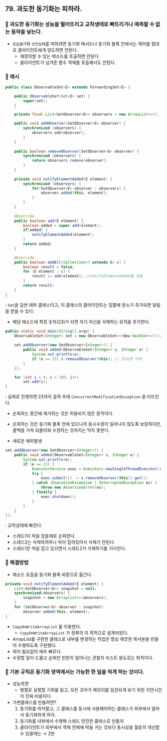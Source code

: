 ## 79. 과도한 동기화는 피하라.

### 🧭 과도한 동기화는 성능을 떨어뜨리고 교착생태로 빠뜨리거나 예측할 수 없는 동작을 낳는다.

- `응답불가`와 `안전실패`를 피하려면 동기화 메서드나 동기화 블록 안에서는 제어를 절대로 클라이언트에게 양도하면 안된다.
  - 재정의할 수 있는 메소드를 호출하면 안된다.
  - 클라이언트가 넘겨준 함수 객체를 호출해서도 안된다.

### 🧭 예시

```java
public class ObservableSet<E> extends ForwardingSet<E> {

    public ObservableSet(Set<E> set) {
        super(set);
    }

    private final List<SetObserver<E>> observers = new ArrayList<>();

    public void addObserver(SetObserver<E> observer) {
        synchronized (observers) {
            observers.add(observer);
        }
    }
    
    public boolean removeObserver(SetObserver<E> observer) {
        synchronized (observers) {
            return observers.remove(observer);
        }
    }
    
    private void notifyElementAdded(E element) {
        synchronized (observers) {
            for(SetObserver<E> observer : observers) {
                observer.added(this, element);
            }
        }
    }
    
    @Override
    public boolean add(E element) {
        boolean added = super.add(element);
        if(added) {
            notifyElementAdded(element);
        }
        return added;
    }

    @Override
    public boolean addAll(Collection<? extends E> c) {
        boolean result = false;
        for (E element : c) {
            result |= add(element); //notifyElementAdded를 호출
        }
        return result;
    }
}
```

: `Set`을 감싼 래퍼 클래스이고, 이 클래스의 클라이언트는 집합에 원소가 추가되면 알림을 받을 수 있다.

- 해당 메소드에 특정 숫자(23)가 되면 자기 자신을 삭제하는 로직을 추가한다.

```java
public static void main(String[] args) {
	ObservableSet<Integer> set = new ObservableSet<>(New HashSet<>());
	
	set.addObserver(new SetObserver<Integer>() {
		public void added(ObservableSet<Integer> s, Integer e) {
			System.out.println(e);
			if (e == 23) s.removeObserver(this); // 23이면 삭제
		}
	});

	for (int i = 0; i < 100; i++) 
		set.add(i);
}
```

: 실제로 진행하면 23까지 출력 후에 `ConcurrentModificationException` 을 터뜨린다.

- 순회하는 중간에 제거하는 것은 허용되지 않은 동작이다.
- 순회하는 것은 동기화 블록 안에 있으니까 동시수정이 일어나지 않도록 보장하지만, 콜백을 거쳐 되돌아와 수정하는 것까지는 막지 못한다.

- 새로운 예외발생

```java
set.addObserver(new SetObserver<Integer>() {
    public void added(ObservableSet<Integer> s, Integer e) {
        System.out.println(e);
        if (e == 23) {
            ExecutorService exec = Executors.newSingleThreadExecutor(); // 새로운 스레드
            try {
                exec.submit(() -> s.removeObserver(this)).get();
            } catch (ExecutionException | InterruptedException ex) {
                throw new AssertionError(ex);
            } finally {
                exec.shutdown();
            }
        }
    }
});
```

: 교착상태에 빠진다.

- 스레드1이 락을 잡을채로 순회한다.
- 스레드2는 삭제하려하나 락이 잡혀있어서 삭제가 안된다.
- 스레드1은 락을 잡고 있으면서 스레드2가 삭제하기를 기다린다.

### 🧭 해결방법

- 메소드 호출을 동기화 블록 바깥으로 옮긴다.

```java
private void notifyElementAdded(E element) {
    List<SetObserver<E>> snapshot = null;
    synchronized(observers) {
        snapshot = new ArrayList<>(observers);
    }
    for (SetObserver<E> observer : snapshot)
        observer.added(this, element);
}
```

- `CopyOnWriteArrayList` 를 이용한다.
  - `CopyOnWriteArrayList` 가 정확히 이 목적으로 설계되었다.
- ArrayList를 구현한 클래스로 내부를 변경하는 작업은 항상 깨끗한 복사본을 만들어 수행하도록 구현했다.
- 락이 필요없어 매우 빠르다.
- 수정할 일이 드물고 순회만 빈번히 일어나는 관찰자 리스트 용도로는 최적이다.

### 🧭 기본 규칙은 동기화 영역에서는 가능한 한 일을 적게 하는 것이다.

- 성능측면
  - 병렬로 실행할 기회를 잃고, 모든 코어가 메모리를 일관되게 보기 위한 지연시간이 진짜 비용이다.
- 가변클래스를 만들려면?
  1. 동기화를 하지말고, 그 클래스를 동시에 사용해야하는 클래스가 외부에서 알아서 동기화하게 하자.
  2. 동기화를 내부에서 수행해 스레드 안전한 클래스로 만들자
    1. 클라이언트가 외부에서 객체 전체에 락을 거는 것보다 동시성을 월등히 개선할 수 있을때는 → 2번